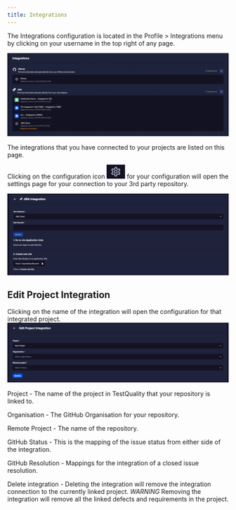 ```yaml
---
title: Integrations
---
```


The Integrations configuration is located in the Profile > Integrations menu by clicking on your username in the top right of any page. 

![integration_config.png](integration_config.png)



The integrations that you have connected to your projects are listed on this page.

Clicking on the configuration icon ![gear_icon.png](gear_icon.png) for your configuration will open the settings page for your connection to your 3rd party repository.

![jira_config.png](jira_config.png)






## Edit Project Integration

Clicking on the name of the integration will open the configuration for that integrated project.
![project_integration.png](project_integration.png)

Project - The name of the project in TestQuality that your repository is linked to. 

Organisation - The GitHub Organisation for your repository.

Remote Project - The name of the repository.

GitHub Status - This is the mapping of the issue status from either side of the integration. 

GitHub Resolution - Mappings for the integration of a closed issue resolution.

Delete integration - Deleting the integration will remove the integration connection to the currently linked project. *WARNING* Removing the integration will remove all the linked defects and requirements in the project.
